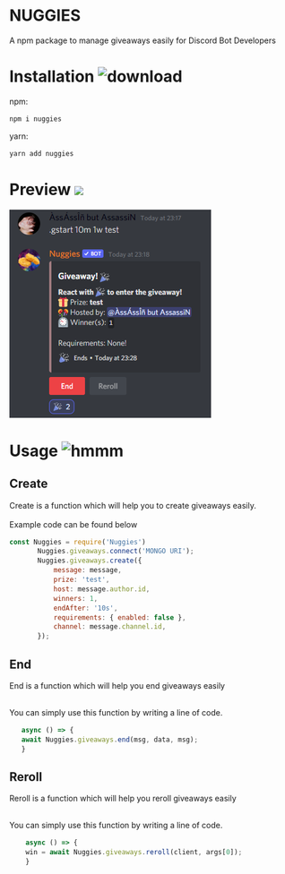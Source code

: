 # NUGGIES

A npm package to manage giveaways easily for Discord Bot Developers

# Installation <img src = "https://cdn.discordapp.com/emojis/763159009686585354.gif?v=1" alt="download" width=40>

npm:
```powershell
npm i nuggies
 ```

yarn:
```powershell
yarn add nuggies
 ```

# Preview <img src = "https://cdn.discordapp.com/emojis/546353169341349888.png?v=1" width = "40">
<img src="MDfiles\test_gaw.png">

 # Usage <img src = "https://cdn.discordapp.com/emojis/837910195450937384.png?v=1" alt = "hmmm" width=40>

## Create

Create is a function which will help you to create giveaways easily. <br><br>
Example code can be found below
 ```js
const Nuggies = require('Nuggies')
        Nuggies.giveaways.connect('MONGO URI');
        Nuggies.giveaways.create({
            message: message,
            prize: 'test',
            host: message.author.id,
            winners: 1,
            endAfter: '10s',
            requirements: { enabled: false },
            channel: message.channel.id,
        });
 ```

 ## End

 End is a function which will help you end giveaways easily <br> <br>

You can simply use this function by writing a line of code.
 ```js
    async () => {   
    await Nuggies.giveaways.end(msg, data, msg);
    }
 ```
## Reroll

 Reroll is a function which will help you reroll giveaways easily <br> <br>


You can simply use this function by writing a line of code.

```js
    async () => {   
    win = await Nuggies.giveaways.reroll(client, args[0]);
    }

```

<!-- dont touch without asking AssassiN#0002 -->